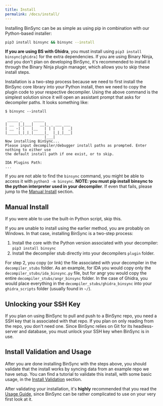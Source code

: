 ```yaml
---
title: Install
permalink: /docs/install/
---
```


Installing BinSync can be as simple as using pip in combination with our Python-based installer:
```bash
pip3 install binsync && binsync --install 
```

**If you are using BS with Ghidra**, you must install using `pip3 install binsync[ghidra]` for the extra dependencies. 
If you are using Binary Ninja, and you don't plan on developing BinSync, it's recommended to install it through the 
Binary Ninja plugin manager, which allows you to skip these install steps. 

Installation is a two-step process because we need to first install the BinSync core library into your Python install,
then we need to copy the plugin code to your respective decompiler. Using the above command is the simplest solution
since it will open an assistant prompt that asks for decompiler paths. It looks something like:
```
$ binsync --install

 _____ _     _____
| __  |_|___|   __|_ _ ___ ___
| __ -| |   |__   | | |   |  _|
|_____|_|_|_|_____|_  |_|_|___|
                  |___|
Now installing BinSync...
Please input decompiler/debugger install paths as prompted. Enter nothing to either use
the default install path if one exist, or to skip.

IDA Plugins Path:
...
``` 

If you are not able to find the `binsync` command, you might be able to access it with `python3 -m binsync`. 
**NOTE: you must pip install binsync to the python interpreter used in your decompiler**. If even that fails,
please jump to the [Manual Install](#manual-install) section.


## Manual Install
If you were able to use the built-in Python script, skip this. 

If you are unable to install using the earlier method, you are probably on Windows. In that case, installing
BinSync is a two-step process: 
1. Install the core with the Python version associated with your decompiler: `pip3 install binsync`
2. Install the decompiler stub directly into your decompilers `plugin` folder.

For step 2, you copy (or link) the file associated with your decompiler in the `decompiler_stubs` folder. As an example, for IDA you would copy only
the `decompiler_stubs/ida_binsync.py` file, but for angr you would copy the entire `decompiler_stubs/angr_binsync` folder. 
In the case of Ghidra, you would place everything in the `decompiler_stubs/ghidra_binsync` into your `ghidra_scripts` folder (usually found in `~/`). 

## Unlocking your SSH Key
If you plan on using BinSync to pull and push to a BinSync repo, you need a SSH key that is associated with that repo. If you plan 
on only reading from the repo, you don't need one. Since BinSync relies on Git for its headless-server and database, you must unlock
your SSH key when BinSync is in use.

## Install Validation and Usage
After you are done installing BinSync with the steps above, you should validate that the install works by syncing data from an example repo we have setup. 
You can find a tutorial to validate this install, with some basic usage, in the [Install Validation](/docs/install-validation) section.

After validating your installation, it's **highly** recommended that you read the [Usage Guide](/docs/fundamentals), since BinSync can be rather complicated to 
use on your very first look at it. 
